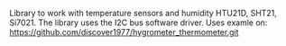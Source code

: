Library to work with temperature sensors and humidity HTU21D, SHT21, Si7021.
The library uses the I2C bus software driver.
Uses examle on: https://github.com/discover1977/hygrometer_thermometer.git

